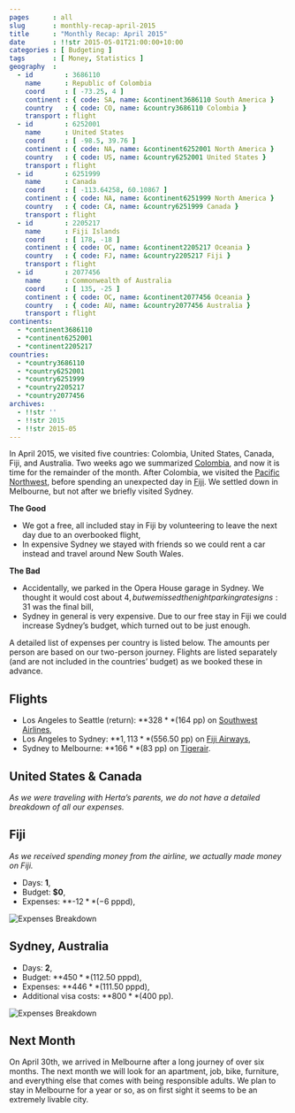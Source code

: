 ```yaml
---
pages      : all
slug       : monthly-recap-april-2015
title      : "Monthly Recap: April 2015"
date       : !!str 2015-05-01T21:00:00+10:00
categories : [ Budgeting ]
tags       : [ Money, Statistics ]
geography  :
  - id        : 3686110
    name      : Republic of Colombia
    coord     : [ -73.25, 4 ]
    continent : { code: SA, name: &continent3686110 South America }
    country   : { code: CO, name: &country3686110 Colombia }
    transport : flight
  - id        : 6252001
    name      : United States
    coord     : [ -98.5, 39.76 ]
    continent : { code: NA, name: &continent6252001 North America }
    country   : { code: US, name: &country6252001 United States }
    transport : flight
  - id        : 6251999
    name      : Canada
    coord     : [ -113.64258, 60.10867 ]
    continent : { code: NA, name: &continent6251999 North America }
    country   : { code: CA, name: &country6251999 Canada }
    transport : flight
  - id        : 2205217
    name      : Fiji Islands
    coord     : [ 178, -18 ]
    continent : { code: OC, name: &continent2205217 Oceania }
    country   : { code: FJ, name: &country2205217 Fiji }
    transport : flight
  - id        : 2077456
    name      : Commonwealth of Australia
    coord     : [ 135, -25 ]
    continent : { code: OC, name: &continent2077456 Oceania }
    country   : { code: AU, name: &country2077456 Australia }
    transport : flight
continents:
  - *continent3686110
  - *continent6252001
  - *continent2205217
countries:
  - *country3686110
  - *country6252001
  - *country6251999
  - *country2205217
  - *country2077456
archives:
  - !!str ''
  - !!str 2015
  - !!str 2015-05
---
```


In April 2015, we visited five countries: Colombia, United States, Canada, Fiji, and Australia. Two weeks ago we summarized [Colombia](/blog/the-next-chapter.html), and now it is time for the remainder of the month. After Colombia, we visited the [Pacific Northwest](/blog/cities-of-the-pacific-northwest.html), before spending an unexpected day in [Fiji](/blog/an-unexpected-stop-in-fiji.html). We settled down in Melbourne, but not after we briefly visited Sydney.

**The Good**
* We got a free, all included stay in Fiji by volunteering to leave the next day due to an overbooked flight,
* In expensive Sydney we stayed with friends so we could rent a car instead and travel around New South Wales.

**The Bad**
* Accidentally, we parked in the Opera House garage in Sydney. We thought it would cost about 4$, but we missed the night parking rate signs: 31$ was the final bill,
* Sydney in general is very expensive. Due to our free stay in Fiji we could increase Sydney’s budget, which turned out to be just enough.

A detailed list of expenses per country is listed below. The amounts per person are based on our two-person journey. Flights are listed separately (and are not included in the countries’ budget) as we booked these in advance.

## Flights
* Los Angeles to Seattle (return): **$328** ($164 pp) on [Southwest Airlines](https://www.southwest.com/),
* Los Angeles to Sydney: **$1,113** ($556.50 pp) on [Fiji Airways](http://www.fijiairways.com/),
* Sydney to Melbourne: **$166** ($83 pp) on [Tigerair](http://www.tigerair.com/).

## United States & Canada
*As we were traveling with Herta’s parents, we do not have a detailed breakdown of all our expenses.*

## Fiji
*As we received spending money from the airline, we actually made money on Fiji.*
* Days: **1**,
* Budget: **$0**,
* Expenses: **-$12** (-$6 pppd),

<span class="img-thumbnail">![Expenses Breakdown](/images/budget-fiji.png)</span>

## Sydney, Australia
* Days: **2**,
* Budget: **$450** ($112.50 pppd),
* Expenses: **$446** ($111.50 pppd),
* Additional visa costs: **$800** ($400 pp).

<span class="img-thumbnail">![Expenses Breakdown](/images/budget-sydney.png)</span>

## Next Month
On April 30th, we arrived in Melbourne after a long journey of over six months. The next month we will look for an apartment, job, bike, furniture, and everything else that comes with being responsible adults. We plan to stay in Melbourne for a year or so, as on first sight it seems to be an extremely livable city.